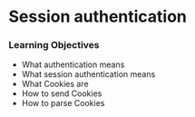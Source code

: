# Session authentication

### Learning Objectives

- What authentication means
- What session authentication means
- What Cookies are
- How to send Cookies
- How to parse Cookies
